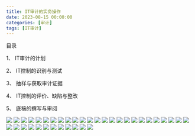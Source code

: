 ```yaml
---
title: IT审计的实务操作
date: 2023-08-15 00:00:00
categories: [审计]
tags: [IT审计]
---
```

目录

1、 IT审计的计划

2、 IT控制的识别与测试

3、 抽样与获取审计证据

4、 IT控制的评价、缺陷与整改

5、 底稿的撰写与审阅

![](https://img.richfan.site/audit/信息系统审计/IT审计的实务操作/IT审计的实务操作_1.webp)
![](https://img.richfan.site/audit/信息系统审计/IT审计的实务操作/IT审计的实务操作_2.webp)
![](https://img.richfan.site/audit/信息系统审计/IT审计的实务操作/IT审计的实务操作_3.webp)
![](https://img.richfan.site/audit/信息系统审计/IT审计的实务操作/IT审计的实务操作_4.webp)
![](https://img.richfan.site/audit/信息系统审计/IT审计的实务操作/IT审计的实务操作_5.webp)
![](https://img.richfan.site/audit/信息系统审计/IT审计的实务操作/IT审计的实务操作_6.webp)
![](https://img.richfan.site/audit/信息系统审计/IT审计的实务操作/IT审计的实务操作_7.webp)
![](https://img.richfan.site/audit/信息系统审计/IT审计的实务操作/IT审计的实务操作_8.webp)
![](https://img.richfan.site/audit/信息系统审计/IT审计的实务操作/IT审计的实务操作_9.webp)
![](https://img.richfan.site/audit/信息系统审计/IT审计的实务操作/IT审计的实务操作_10.webp)
![](https://img.richfan.site/audit/信息系统审计/IT审计的实务操作/IT审计的实务操作_11.webp)
![](https://img.richfan.site/audit/信息系统审计/IT审计的实务操作/IT审计的实务操作_12.webp)
![](https://img.richfan.site/audit/信息系统审计/IT审计的实务操作/IT审计的实务操作_13.webp)
![](https://img.richfan.site/audit/信息系统审计/IT审计的实务操作/IT审计的实务操作_14.webp)
![](https://img.richfan.site/audit/信息系统审计/IT审计的实务操作/IT审计的实务操作_15.webp)
![](https://img.richfan.site/audit/信息系统审计/IT审计的实务操作/IT审计的实务操作_16.webp)
![](https://img.richfan.site/audit/信息系统审计/IT审计的实务操作/IT审计的实务操作_17.webp)
![](https://img.richfan.site/audit/信息系统审计/IT审计的实务操作/IT审计的实务操作_18.webp)
![](https://img.richfan.site/audit/信息系统审计/IT审计的实务操作/IT审计的实务操作_19.webp)
![](https://img.richfan.site/audit/信息系统审计/IT审计的实务操作/IT审计的实务操作_20.webp)
![](https://img.richfan.site/audit/信息系统审计/IT审计的实务操作/IT审计的实务操作_21.webp)
![](https://img.richfan.site/audit/信息系统审计/IT审计的实务操作/IT审计的实务操作_22.webp)
![](https://img.richfan.site/audit/信息系统审计/IT审计的实务操作/IT审计的实务操作_23.webp)
![](https://img.richfan.site/audit/信息系统审计/IT审计的实务操作/IT审计的实务操作_24.webp)
![](https://img.richfan.site/audit/信息系统审计/IT审计的实务操作/IT审计的实务操作_25.webp)
![](https://img.richfan.site/audit/信息系统审计/IT审计的实务操作/IT审计的实务操作_26.webp)
![](https://img.richfan.site/audit/信息系统审计/IT审计的实务操作/IT审计的实务操作_27.webp)
![](https://img.richfan.site/audit/信息系统审计/IT审计的实务操作/IT审计的实务操作_28.webp)
![](https://img.richfan.site/audit/信息系统审计/IT审计的实务操作/IT审计的实务操作_29.webp)
![](https://img.richfan.site/audit/信息系统审计/IT审计的实务操作/IT审计的实务操作_30.webp)
![](https://img.richfan.site/audit/信息系统审计/IT审计的实务操作/IT审计的实务操作_31.webp)
![](https://img.richfan.site/audit/信息系统审计/IT审计的实务操作/IT审计的实务操作_32.webp)
![](https://img.richfan.site/audit/信息系统审计/IT审计的实务操作/IT审计的实务操作_33.webp)
![](https://img.richfan.site/audit/信息系统审计/IT审计的实务操作/IT审计的实务操作_34.webp)
![](https://img.richfan.site/audit/信息系统审计/IT审计的实务操作/IT审计的实务操作_35.webp)
![](https://img.richfan.site/audit/信息系统审计/IT审计的实务操作/IT审计的实务操作_36.webp)
![](https://img.richfan.site/audit/信息系统审计/IT审计的实务操作/IT审计的实务操作_37.webp)
